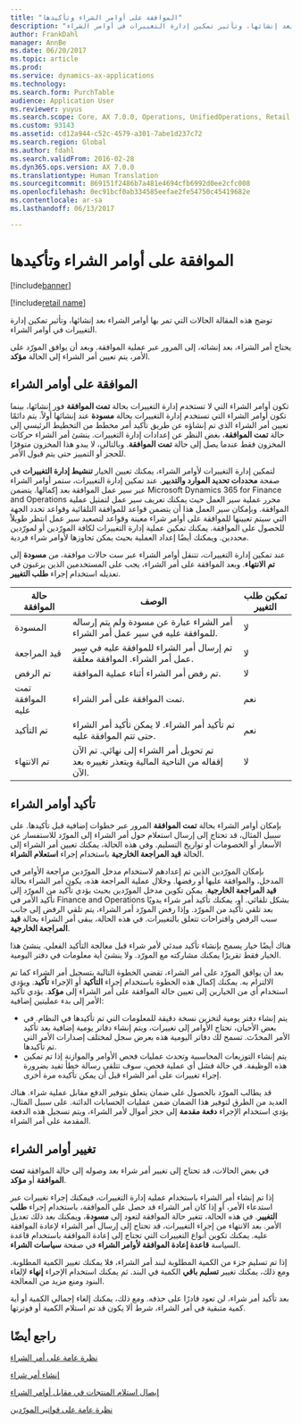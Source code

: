 ```yaml
---
title: "الموافقة على أوامر الشراء وتأكيدها"
description: "توضح هذه المقالة الحالات التي تمر بها أوامر الشراء بعد إنشائها، وتأثير تمكين إدارة التغييرات في أوامر الشراء."
author: FrankDahl
manager: AnnBe
ms.date: 06/20/2017
ms.topic: article
ms.prod: 
ms.service: dynamics-ax-applications
ms.technology: 
ms.search.form: PurchTable
audience: Application User
ms.reviewer: yuyus
ms.search.scope: Core, AX 7.0.0, Operations, UnifiedOperations, Retail
ms.custom: 93143
ms.assetid: cd12a944-c52c-4579-a301-7abe1d237c72
ms.search.region: Global
ms.author: fdahl
ms.search.validFrom: 2016-02-28
ms.dyn365.ops.version: AX 7.0.0
ms.translationtype: Human Translation
ms.sourcegitcommit: 869151f2486b7a481e4694cfb6992d0ee2cfc008
ms.openlocfilehash: 0ec91bcf0ab334585eefae2fe54750c45419682e
ms.contentlocale: ar-sa
ms.lasthandoff: 06/13/2017

---
```


# <a name="approve-and-confirm-purchase-orders"></a>الموافقة على أوامر الشراء وتأكيدها

[!include[banner](../includes/banner.md)]

[!include[retail name](../includes/retail-name.md)]

توضح هذه المقالة الحالات التي تمر بها أوامر الشراء بعد إنشائها، وتأثير تمكين إدارة التغييرات في أوامر الشراء.

يحتاج أمر الشراء، بعد إنشائه، إلى المرور عبر عملية الموافقة. وبعد أن يوافق المورّد على الأمر، يتم تعيين أمر الشراء إلى الحالة **مؤكد**.

## <a name="approval-of-purchase-orders"></a>الموافقة على أوامر الشراء
تكون أوامر الشراء التي لا تستخدم إدارة التغييرات بحالة **تمت الموافقة** فور إنشائها، بينما تكون أوامر الشراء التي تستخدم إدارة التغييرات بحالة **مسودة** عند إنشائها أولاً. يتم دائمًا تعيين أمر الشراء الذي تم إنشاؤه عن طريق تأكيد أمر مخطط من التخطيط الرئيسي إلى حالة **تمت الموافقة**، بغض النظر عن إعدادات إدارة التغييرات. ينشئ أمر الشراء حركات المخزون فقط عندما يصل إلى حالة **تمت الموافقة**. وبالتالي، لا يبدو هذا المخزون متوفرًا للحجز أو التمييز حتى يتم قبول الأمر.  

لتمكين إدارة التغييرات لأوامر الشراء، يمكنك تعيين الخيار **تنشيط إدارة التغييرات‬** في صفحة **محددات تحديد الموارد والتدبير**. عند تمكين إدارة التغييرات، ستمر أوامر الشراء عبر سير عمل الموافقة بعد إكمالها. يتضمن Microsoft Dynamics 365 for Finance and Operations محرر عملية سير العمل حيث يمكنك تعريف سير عمل لتمثيل عملية الموافقة. وبإمكان سير العمل هذا أن يتضمن قواعد للموافقة التلقائية وقواعد تحدد الجهة التي سيتم تعيينها للموافقة على أوامر شراء معينة وقواعد لتصعيد سير عمل انتظر طويلاً للحصول على الموافقة. يمكنك تمكين عملية إدارة التغييرات لكافة المورّدين أو لمورّدين محددين. ويمكنك أيضًا إعداد العملية بحيث يمكن تجاوزها لأوامر شراء فردية.  

عند تمكين إدارة التغييرات، تتنقل أوامر الشراء عبر ست حالات موافقة، من **مسودة‬** إلى **تم الانتهاء‬**. وبعد الموافقة على أمر الشراء، يجب على المستخدمين الذين يرغبون في تعديله استخدام إجراء **طلب التغيير**.

| حالة الموافقة | الوصف                                                                      | تمكين طلب التغيير |
|-----------------|----------------------------------------------------------------------------------|---------------------------|
| المسودة           | أمر الشراء عبارة عن مسودة ولم يتم إرساله للموافقة عليه في سير عمل أمر الشراء.     | لا                        |
| قيد المراجعة       | تم إرسال أمر الشراء للموافقة عليه في سير عمل أمر الشراء. الموافقة معلّقة.       | لا                        |
| تم الرفض        | تم رفض أمر الشراء أثناء عملية الموافقة.                                 | لا                        |
| تمت الموافقة عليه        | تمت الموافقة على أمر الشراء.                                                             | نعم                       |
| تم التأكيد       | تم تأكيد أمر الشراء. لا يمكن تأكيد أمر الشراء حتى تتم الموافقة عليه.        | نعم                       |
| تم الانتهاء       | تم تحويل أمر الشراء إلى نهائي. تم الآن إقفاله من الناحية المالية ويتعذر تغييره بعد الآن. | لا                        |

## <a name="confirming-purchase-orders"></a>تأكيد أوامر الشراء
بإمكان أوامر الشراء بحالة **تمت الموافقة** المرور عبر خطوات إضافية قبل تأكيدها. على سبيل المثال، قد تحتاج إلى إرسال استعلام حول أمر الشراء إلى المورّد للاستفسار عن الأسعار أو الخصومات أو تواريخ التسليم. وفي هذه الحالة، يمكنك تعيين أمر الشراء إلى الحالة **قيد المراجعة الخارجية‬** باستخدام إجراء **استعلام الشراء‬**.  

بإمكان المورّدين الذين تم إعدادهم لاستخدام مدخل المورّدين مراجعة الأوامر في المدخل، والموافقة عليها أو رفضها. وخلال عملية المراجعة هذه، يكون أمر الشراء بحالة **قيد المراجعة الخارجية**. يمكن تكوين مدخل المورّدين بحيث يؤدي تأكيد من المورّد إلى تأكيد الأمر في Finance and Operations بشكل تلقائي. أو، يمكنك تأكيد أمر شراء يدويًا بعد تلقي تأكيد من المورّد. وإذا رفض المورّد أمر الشراء، يتم تلقي الرفض إلى جانب سبب الرفض واقتراحات تتعلق بالتغييرات. في هذه الحالة، يبقى أمر الشراء بحالة **قيد المراجعة الخارجية**.  

هناك أيضًا خيار يسمح بإنشاء تأكيد مبدئي لأمر شراء قبل معالجة التأكيد الفعلي. ينشئ هذا الخيار فقط تقريرًا يمكنك مشاركته مع المورّد. ولا ينشئ أية معلومات في دفتر اليومية.  

بعد أن يوافق المورّد على أمر الشراء، تقضي الخطوة التالية بتسجيل أمر الشراء كما تم الالتزام به. يمكنك إكمال هذه الخطوة باستخدام إجراء **التأكيد** أو الإجراء **تأكيد**. ويؤدي استخدام أي من الخيارين إلى تعيين حالة الموافقة على أمر الشراء إلى **مؤكد**. يؤدي تأكيد الأمر إلى بدء عمليتين إضافية:

-   يتم إنشاء دفتر يومية لتخزين نسخة دقيقة للمعلومات التي تم تأكيدها في النظام. في بعض الأحيان، تحتاج الأوامر إلى تغييرات، ويتم إنشاء دفاتر يومية إضافية بعد تأكيد الأمر المحدّث. تسمح لك دفاتر اليومية هذه بعرض سجل لمختلف إصدارات الأمر التي تم تأكيدها.
-   يتم إنشاء التوزيعات المحاسبية وتحدث عمليات فحص الأوامر والموازنة إذا تم تمكين هذه الوظيفة. في حالة فشل أي عملية فحص، سوف تتلقى رسالة خطأ تفيد بضرورة إجراء تغييرات على أمر الشراء قبل أن يمكن تأكيده مرة أخرى.

قد يطالب المورّد بالحصول على ضمان يتعلق بتوفير الدفع مقابل عملية شراء. هناك العديد من الطرق لتوفير هذا الضمان ضمن عمليات الحسابات الدائنة. على سبيل المثال، يؤدي استخدام الإجراء **دفعة مقدمة** إلى حجز أموال لأمر الشراء، ويتم تسجيل هذه الدفعة المقدمة على أمر الشراء.

## <a name="changing-purchase-orders"></a>تغيير أوامر الشراء
في بعض الحالات، قد تحتاج إلى تغيير أمر شراء بعد وصوله إلى حالة الموافقة **تمت الموافقة** أو **مؤكد**.  

إذا تم إنشاء أمر الشراء باستخدام عملية إدارة التغييرات، فيمكنك إجراء تغييرات عبر استدعاء الأمر، أو إذا كان أمر الشراء قد حصل على الموافقة، باستخدام إجراء **طلب التغيير**. في هذه الحالة، تتغير حالة الموافقة لتعود إلى **مسودة**، ويمكنك بعد ذلك تعديل الأمر. بعد الانتهاء من إجراء التغييرات، قد تحتاج إلى إرسال أمر الشراء لإعادة الموافقة عليه. يمكنك تكوين أنواع التغييرات التي تحتاج إلى إعادة الموافقة باستخدام قاعدة السياسة **قاعدة إعادة الموافقة لأوامر الشراء‬** في صفحة **سياسات الشراء**.  

إذا تم تسليم جزء من الكمية المطلوبة لبند أمر الشراء، فلا يمكنك تغيير الكمية المطلوبة. ومع ذلك، يمكنك تغيير **تسليم باقي** الكمية في البند. ثم يمكنك استخدام الإجراء **إنهاء‬** لإلغاء البنود ومنع مزيد من المعالجة. 

بعد تأكيد أمر شراء، لن تعود قادرًا على حذفه. ومع ذلك، يمكنك إلغاء إجمالي الكمية أو أية كمية متبقية في أمر الشراء، شرط ألا يكون قد تم استلام الكمية أو فوترتها.

<a name="see-also"></a>راجع أيضًا
--------

[نظرة عامة على أمر الشراء](purchase-order-overview.md)

[إنشاء أمر شراء](purchase-order-creation.md)

[إيصال استلام المنتجات في مقابل أوامر الشراء](product-receipt-against-purchase-orders.md)

[نظرة عامة على فواتير المورّدين](/dynamics365/unified-operations/financials/accounts-payable/vendor-invoices-overview)




